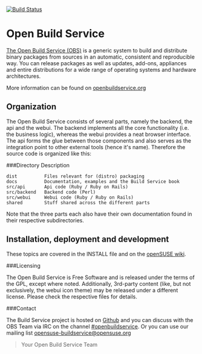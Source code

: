 [![Build Status](https://secure.travis-ci.org/openSUSE/open-build-service.png?branch=master)](https://travis-ci.org/openSUSE/open-build-service)

Open Build Service
==================

[The Open Build Service (OBS)](http://www.open-build-service.org) is a generic system
to build and distribute binary packages from sources in an automatic, consistent and
reproducible way. You can release packages as well as updates, add-ons, appliances and
entire distributions for a wide range of operating systems and hardware architectures.

More information can be found on [openbuildservice.org](http://www.openbuildservice.org)

Organization
------------

The Open Build Service consists of several parts, namely the backend, the
api and the webui. The backend implements all the core functionality (i.e. the
business logic), whereas the webui provides a neat browser interface. The api
forms the glue between those components and also serves as the integration
point to other external tools (hence it's name). Therefore the source code is
organized like this:

###Directory Description

	dist          Files relevant for (distro) packaging
	docs          Documentation, examples and the Build Service book
	src/api       Api code (Ruby / Ruby on Rails)
	src/backend   Backend code (Perl)
	src/webui     Webui code (Ruby / Ruby on Rails)
	shared        Stuff shared across the different parts

Note that the three parts each also have their own documentation found in their
respective subdirectories.

Installation, deployment and development
----------------------------------------

These topics are covered in the INSTALL file and on the
[openSUSE wiki](http://en.opensuse.org/Portal:Build_Service).

###Licensing

The Open Build Service is Free Software and is released under the terms of
the GPL, except where noted. Additionally, 3rd-party content (like, but not
exclusively, the webui icon theme) may be released under a different license.
Please check the respective files for details.

###Contact

The Build Service project is hosted on [Github](http://github.com/opensuse/open-build-service)
and you can discuss with the OBS Team via IRC on the channel
[#openbuildservice](irc://freenode.net/openbuildservice). Or you can use our mailing list
[opensuse-buildservice@opensuse.org](mailto:opensuse-buildservice+subscribe@opensuse.org)

> Your Open Build Service Team
